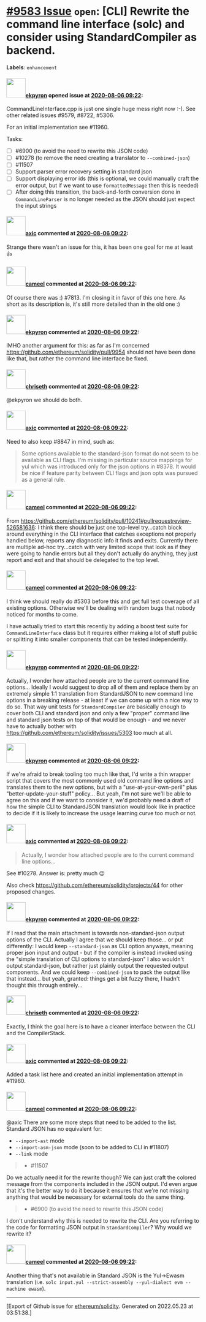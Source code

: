 # [\#9583 Issue](https://github.com/ethereum/solidity/issues/9583) `open`: [CLI] Rewrite the command line interface (solc) and consider using StandardCompiler as backend.
**Labels**: `enhancement`


#### <img src="https://avatars.githubusercontent.com/u/1347491?v=4" width="50">[ekpyron](https://github.com/ekpyron) opened issue at [2020-08-06 09:22](https://github.com/ethereum/solidity/issues/9583):

CommandLineInterface.cpp is just one single huge mess right now :-). See other related issues #9579, #8722, #5306. 

For an initial implementation see #11960.

Tasks:
- [ ] #6900 (to avoid the need to rewrite this JSON code)
- [ ] #10278 (to remove the need creating a translator to `--combined-json`)
- [ ] #11507
- [ ] Support parser error recovery setting in standard json
- [ ] Support displaying error ids (this is optional, we could manually craft the error output, but if we want to use `formattedMessage` then this is needed)
- [ ] After doing this transition, the back-and-forth conversion done in `CommandLineParser` is no longer needed as the JSON should just expect the input strings

#### <img src="https://avatars.githubusercontent.com/u/20340?v=4" width="50">[axic](https://github.com/axic) commented at [2020-08-06 09:22](https://github.com/ethereum/solidity/issues/9583#issuecomment-669829396):

Strange there wasn't an issue for this, it has been one goal for me at least :+1:

#### <img src="https://avatars.githubusercontent.com/u/137030?v=4" width="50">[cameel](https://github.com/cameel) commented at [2020-08-06 09:22](https://github.com/ethereum/solidity/issues/9583#issuecomment-699690780):

Of course there was :) #7813.
I'm closing it in favor of this one here. As short as its description is, it's still more detailed than in the old one :)

#### <img src="https://avatars.githubusercontent.com/u/1347491?v=4" width="50">[ekpyron](https://github.com/ekpyron) commented at [2020-08-06 09:22](https://github.com/ethereum/solidity/issues/9583#issuecomment-704348652):

IMHO another argument for this: as far as I'm concerned https://github.com/ethereum/solidity/pull/9954 should not have been done like that, but rather the command line interface be fixed.

#### <img src="https://avatars.githubusercontent.com/u/9073706?v=4" width="50">[chriseth](https://github.com/chriseth) commented at [2020-08-06 09:22](https://github.com/ethereum/solidity/issues/9583#issuecomment-704356356):

@ekpyron we should do both.

#### <img src="https://avatars.githubusercontent.com/u/20340?v=4" width="50">[axic](https://github.com/axic) commented at [2020-08-06 09:22](https://github.com/ethereum/solidity/issues/9583#issuecomment-719783117):

Need to also keep #8847 in mind, such as:
> Some options available to the standard-json format do not seem to be available as CLI flags. I'm missing in particular source mappings for yul which was introduced only for the json options in #8378. It would be nice if feature parity between CLI flags and json opts was pursued as a general rule.

#### <img src="https://avatars.githubusercontent.com/u/137030?v=4" width="50">[cameel](https://github.com/cameel) commented at [2020-08-06 09:22](https://github.com/ethereum/solidity/issues/9583#issuecomment-724228160):

From https://github.com/ethereum/solidity/pull/10241#pullrequestreview-526581636: I think there should be just one top-level try...catch block around everything in the CLI interface that catches exceptions not properly handled below, reports any diagnostic info it finds and exits. Currently there are multiple ad-hoc try...catch with very limited scope that look as if they were going to handle errors but all they don't actually do anything, they just report and exit and that should be delegated to the top level.

#### <img src="https://avatars.githubusercontent.com/u/137030?v=4" width="50">[cameel](https://github.com/cameel) commented at [2020-08-06 09:22](https://github.com/ethereum/solidity/issues/9583#issuecomment-731451901):

I think we should really do #5303 before this and get full test coverage of all existing options. Otherwise we'll be dealing with random bugs that nobody noticed for months to come.

I have actually tried to start this recently by adding a boost test suite for `CommandLineInterface` class but it requires either making a lot of stuff public or splitting it into smaller components that can be tested independently.

#### <img src="https://avatars.githubusercontent.com/u/1347491?v=4" width="50">[ekpyron](https://github.com/ekpyron) commented at [2020-08-06 09:22](https://github.com/ethereum/solidity/issues/9583#issuecomment-737102636):

Actually, I wonder how attached people are to the current command line options...
Ideally I would suggest to drop all of them and replace them by an extremely simple 1:1 translation from StandardJSON to new command line options in a breaking release - at least if we can come up with a nice way to do so. That way unit tests for ``StandardCompiler`` are basically enough to cover both CLI and standard json and only a few "proper" command line and standard json tests on top of that would be enough - and we never have to actually bother with https://github.com/ethereum/solidity/issues/5303 too much at all.

#### <img src="https://avatars.githubusercontent.com/u/1347491?v=4" width="50">[ekpyron](https://github.com/ekpyron) commented at [2020-08-06 09:22](https://github.com/ethereum/solidity/issues/9583#issuecomment-737105018):

If we're afraid to break tooling too much like that, I'd write a thin wrapper script that covers the most commonly used old command line options and translates them to the new options, but with a "use-at-your-own-peril" plus "better-update-your-stuff" policy...
But yeah, I'm not sure we'll be able to agree on this and if we want to consider it, we'd probably need a draft of how the simple CLI to StandardJSON translation would look like in practice to decide if it is likely to increase the usage learning curve too much or not.

#### <img src="https://avatars.githubusercontent.com/u/20340?v=4" width="50">[axic](https://github.com/axic) commented at [2020-08-06 09:22](https://github.com/ethereum/solidity/issues/9583#issuecomment-737148054):

> Actually, I wonder how attached people are to the current command line options...

See #10278. Answer is: pretty much :wink:

Also check https://github.com/ethereum/solidity/projects/44 for other proposed changes.

#### <img src="https://avatars.githubusercontent.com/u/1347491?v=4" width="50">[ekpyron](https://github.com/ekpyron) commented at [2020-08-06 09:22](https://github.com/ethereum/solidity/issues/9583#issuecomment-737183664):

If I read that the main attachment is towards non-standard-json output options of the CLI. Actually I agree that we should keep those... or put differently: I would keep ``--standard-json`` as CLI option anyways, meaning proper json input and output - but if the compiler is instead invoked using the "simple translation of CLI options to standard-json" I also wouldn't output standard-json, but rather just plainly output the requested output components. And we could keep ``--combined-json`` to pack the output like that instead... but yeah, granted: things get a bit fuzzy there, I hadn't thought this through entirely...

#### <img src="https://avatars.githubusercontent.com/u/9073706?v=4" width="50">[chriseth](https://github.com/chriseth) commented at [2020-08-06 09:22](https://github.com/ethereum/solidity/issues/9583#issuecomment-738124470):

Exactly, I think the goal here is to have a cleaner interface between the CLI and the CompilerStack.

#### <img src="https://avatars.githubusercontent.com/u/20340?v=4" width="50">[axic](https://github.com/axic) commented at [2020-08-06 09:22](https://github.com/ethereum/solidity/issues/9583#issuecomment-919369129):

Added a task list here and created an initial implementation attempt in #11960.

#### <img src="https://avatars.githubusercontent.com/u/137030?v=4" width="50">[cameel](https://github.com/cameel) commented at [2020-08-06 09:22](https://github.com/ethereum/solidity/issues/9583#issuecomment-925813218):

@axic There are some more steps that need to be added to the list. Standard JSON has no equivalent for:
- `--import-ast` mode
- `--import-asm-json` mode (soon to be added to CLI in #11807)
- `--link` mode

> - #11507

Do we actually need it for the rewrite though? We can just craft the colored message from the components included in the JSON output. I'd even argue that it's the better way to do it because it ensures that we're not missing anything that would be necessary for external tools do the same thing.

> - #6900 (to avoid the need to rewrite this JSON code)

I don't understand why this is needed to rewrite the CLI. Are you referring to the code for formatting JSON output in `StandardCompiler`? Why would we rewrite it?

#### <img src="https://avatars.githubusercontent.com/u/137030?v=4" width="50">[cameel](https://github.com/cameel) commented at [2020-08-06 09:22](https://github.com/ethereum/solidity/issues/9583#issuecomment-932178765):

Another thing that's not available in Standard JSON is the Yul->Ewasm translation (i.e. `solc input.yul --strict-assembly --yul-dialect evm --machine ewasm`).


-------------------------------------------------------------------------------



[Export of Github issue for [ethereum/solidity](https://github.com/ethereum/solidity). Generated on 2022.05.23 at 03:51:38.]
